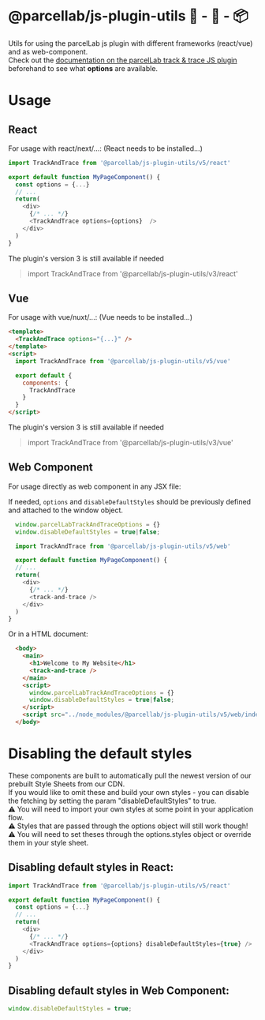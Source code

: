 # @parcellab/js-plugin-utils 🛒 - 🚛 - 📦

Utils for using the parcelLab js plugin with different frameworks (react/vue) and as web-component.  
Check out the [documentation on the parcelLab track & trace JS plugin](https://how.parcellab.works/docs/integration-quick-start/track-and-trace-page) beforehand to see what **options** are available. 

# Usage

## React
For usage with react/next/...:
(React needs to be installed...)  

```javascript
import TrackAndTrace from '@parcellab/js-plugin-utils/v5/react'

export default function MyPageComponent() {
  const options = {...}
  // ...
  return(
    <div>
      {/* ... */}
      <TrackAndTrace options={options}  />
    </div>
  )
}

```
The plugin's version 3 is still available if needed
> import TrackAndTrace from '@parcellab/js-plugin-utils/v3/react'


## Vue
For usage with vue/nuxt/...:
(Vue needs to be installed...)  

```html
<template>
  <TrackAndTrace options="{...}" />
</template>
<script>
  import TrackAndTrace from '@parcellab/js-plugin-utils/v5/vue'

  export default {
    components: {
      TrackAndTrace
    }
  }
</script>

```

The plugin's version 3 is still available if needed
> import TrackAndTrace from '@parcellab/js-plugin-utils/v3/vue'

## Web Component
For usage directly as web component in any JSX file:

If needed, `options` and `disableDefaultStyles` should be previously defined and attached to the window object.

```javascript
  window.parcelLabTrackAndTraceOptions = {}
  window.disableDefaultStyles = true|false;
```

```javascript
  import TrackAndTrace from '@parcellab/js-plugin-utils/v5/web'

  export default function MyPageComponent() {
  // ...
  return(
    <div>
      {/* ... */}
      <track-and-trace />
    </div>
  )
}

```

Or in a HTML document:
```html
  <body>
    <main>
      <h1>Welcome to My Website</h1>
      <track-and-trace />
    </main>
    <script>
      window.parcelLabTrackAndTraceOptions = {}
      window.disableDefaultStyles = true|false;
    </script>
    <script src="../node_modules/@parcellab/js-plugin-utils/v5/web/index.js"></script>
  </body>
```

# Disabling the default styles
These components are built to automatically pull the newest version of our prebuilt Style Sheets from our CDN.  
If you would like to omit these and build your own styles - you can disable the fetching by setting the param "disableDefaultStyles" to true.  
⚠️  You will need to import your own styles at some point in your application flow.  
⚠️  Styles that are passed through the options object will still work though!  
⚠️  You will need to set theses through the options.styles object or override them in your style sheet.  

## Disabling default styles in React:
```javascript
import TrackAndTrace from '@parcellab/js-plugin-utils/v5/react'

export default function MyPageComponent() {
  const options = {...}
  // ...
  return(
    <div>
      {/* ... */}
      <TrackAndTrace options={options} disableDefaultStyles={true} />
    </div>
  )
}
```

## Disabling default styles in Web Component:
```javascript
window.disableDefaultStyles = true;
```

